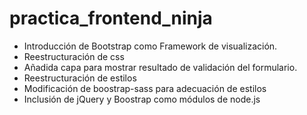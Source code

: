 # practica_frontend_ninja
- Introducción de Bootstrap como Framework de visualización.
- Reestructuración de css
- Añadida capa para mostrar resultado de validación del formulario.
- Reestructuración de estilos
- Modificación de boostrap-sass para adecuación de estilos
- Inclusión de jQuery y Boostrap como módulos de node.js